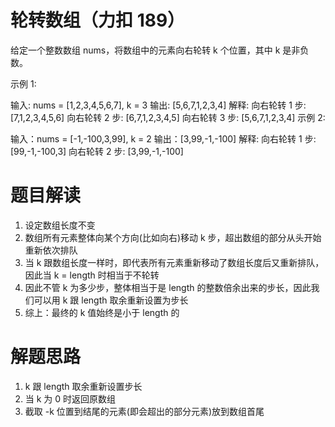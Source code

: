 # 轮转数组（力扣 189）

给定一个整数数组 nums，将数组中的元素向右轮转 k 个位置，其中 k 是非负数。

示例 1:

输入: nums = [1,2,3,4,5,6,7], k = 3
输出: [5,6,7,1,2,3,4]
解释:
向右轮转 1 步: [7,1,2,3,4,5,6]
向右轮转 2 步: [6,7,1,2,3,4,5]
向右轮转 3 步: [5,6,7,1,2,3,4]
示例 2:

输入：nums = [-1,-100,3,99], k = 2
输出：[3,99,-1,-100]
解释:
向右轮转 1 步: [99,-1,-100,3]
向右轮转 2 步: [3,99,-1,-100]

# 题目解读

1. 设定数组长度不变
2. 数组所有元素整体向某个方向(比如向右)移动 k 步，超出数组的部分从头开始重新依次排队
3. 当 k 跟数组长度一样时，即代表所有元素重新移动了数组长度后又重新排队，因此当 k = length 时相当于不轮转
4. 因此不管 k 为多少步，整体相当于是 length 的整数倍余出来的步长，因此我们可以用 k 跟 length 取余重新设置为步长
5. 综上：最终的 k 值始终是小于 length 的

# 解题思路

1. k 跟 length 取余重新设置步长
2. 当 k 为 0 时返回原数组
3. 截取 -k 位置到结尾的元素(即会超出的部分元素)放到数组首尾
